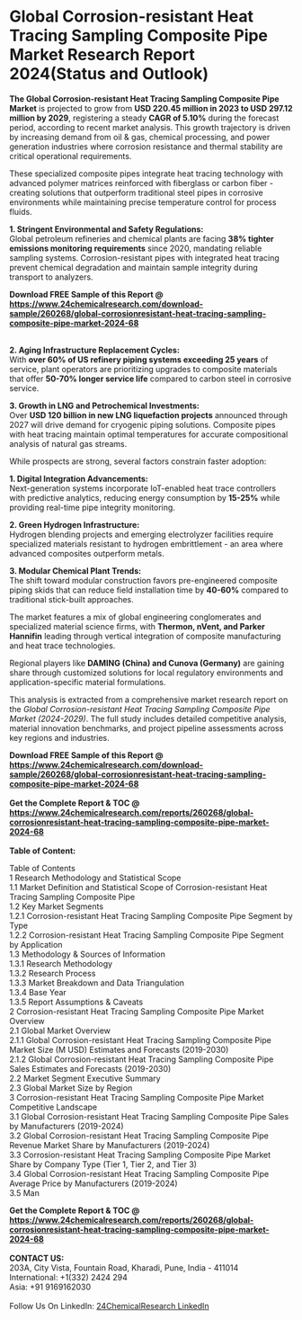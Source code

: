 <h1>Global Corrosion-resistant Heat Tracing Sampling Composite Pipe Market Research Report 2024(Status and Outlook)</h1><p><strong>The Global Corrosion-resistant Heat Tracing Sampling Composite Pipe Market</strong> is projected to grow from <strong>USD 220.45 million in 2023 to USD 297.12 million by 2029</strong>, registering a steady <strong>CAGR of 5.10%</strong> during the forecast period, according to recent market analysis. This growth trajectory is driven by increasing demand from oil &amp; gas, chemical processing, and power generation industries where corrosion resistance and thermal stability are critical operational requirements.</p><p>These specialized composite pipes integrate heat tracing technology with advanced polymer matrices reinforced with fiberglass or carbon fiber - creating solutions that outperform traditional steel pipes in corrosive environments while maintaining precise temperature control for process fluids.</p><p><strong>1. Stringent Environmental and Safety Regulations:</strong><br>
Global petroleum refineries and chemical plants are facing <strong>38% tighter emissions monitoring requirements</strong> since 2020, mandating reliable sampling systems. Corrosion-resistant pipes with integrated heat tracing prevent chemical degradation and maintain sample integrity during transport to analyzers.</p><div><b>Download FREE Sample of this Report @ 
            <a href="https://www.24chemicalresearch.com/download-sample/260268/global-corrosionresistant-heat-tracing-sampling-composite-pipe-market-2024-68">
            https://www.24chemicalresearch.com/download-sample/260268/global-corrosionresistant-heat-tracing-sampling-composite-pipe-market-2024-68</a></b></div><br><p><strong>2. Aging Infrastructure Replacement Cycles:</strong><br>
With <strong>over 60% of US refinery piping systems exceeding 25 years</strong> of service, plant operators are prioritizing upgrades to composite materials that offer <strong>50-70% longer service life</strong> compared to carbon steel in corrosive service.</p><p><strong>3. Growth in LNG and Petrochemical Investments:</strong><br>
Over <strong>USD 120 billion in new LNG liquefaction projects</strong> announced through 2027 will drive demand for cryogenic piping solutions. Composite pipes with heat tracing maintain optimal temperatures for accurate compositional analysis of natural gas streams.</p><p>While prospects are strong, several factors constrain faster adoption:</p><p><strong>1. Digital Integration Advancements:</strong><br>
Next-generation systems incorporate IoT-enabled heat trace controllers with predictive analytics, reducing energy consumption by <strong>15-25%</strong> while providing real-time pipe integrity monitoring.</p><p><strong>2. Green Hydrogen Infrastructure:</strong><br>
Hydrogen blending projects and emerging electrolyzer facilities require specialized materials resistant to hydrogen embrittlement - an area where advanced composites outperform metals.</p><p><strong>3. Modular Chemical Plant Trends:</strong><br>
The shift toward modular construction favors pre-engineered composite piping skids that can reduce field installation time by <strong>40-60%</strong> compared to traditional stick-built approaches.</p><p>The market features a mix of global engineering conglomerates and specialized material science firms, with <strong>Thermon, nVent, and Parker Hannifin</strong> leading through vertical integration of composite manufacturing and heat trace technologies.</p><p>Regional players like <strong>DAMING (China) and Cunova (Germany)</strong> are gaining share through customized solutions for local regulatory environments and application-specific material formulations.</p><p>This analysis is extracted from a comprehensive market research report on the <em>Global Corrosion-resistant Heat Tracing Sampling Composite Pipe Market (2024-2029)</em>. The full study includes detailed competitive analysis, material innovation benchmarks, and project pipeline assessments across key regions and industries.</p><div><b>Download FREE Sample of this Report @ 
            <a href="https://www.24chemicalresearch.com/download-sample/260268/global-corrosionresistant-heat-tracing-sampling-composite-pipe-market-2024-68">
            https://www.24chemicalresearch.com/download-sample/260268/global-corrosionresistant-heat-tracing-sampling-composite-pipe-market-2024-68</a></b></div><br><div><b>Get the Complete Report & TOC @ 
            <a href="https://www.24chemicalresearch.com/reports/260268/global-corrosionresistant-heat-tracing-sampling-composite-pipe-market-2024-68">
            https://www.24chemicalresearch.com/reports/260268/global-corrosionresistant-heat-tracing-sampling-composite-pipe-market-2024-68</a></b></div><br>
            <b>Table of Content:</b><p>Table of Contents<br />
1 Research Methodology and Statistical Scope<br />
1.1 Market Definition and Statistical Scope of Corrosion-resistant Heat Tracing Sampling Composite Pipe<br />
1.2 Key Market Segments<br />
1.2.1 Corrosion-resistant Heat Tracing Sampling Composite Pipe Segment by Type<br />
1.2.2 Corrosion-resistant Heat Tracing Sampling Composite Pipe Segment by Application<br />
1.3 Methodology & Sources of Information<br />
1.3.1 Research Methodology<br />
1.3.2 Research Process<br />
1.3.3 Market Breakdown and Data Triangulation<br />
1.3.4 Base Year<br />
1.3.5 Report Assumptions & Caveats<br />
2 Corrosion-resistant Heat Tracing Sampling Composite Pipe Market Overview<br />
2.1 Global Market Overview<br />
2.1.1 Global Corrosion-resistant Heat Tracing Sampling Composite Pipe Market Size (M USD) Estimates and Forecasts (2019-2030)<br />
2.1.2 Global Corrosion-resistant Heat Tracing Sampling Composite Pipe Sales Estimates and Forecasts (2019-2030)<br />
2.2 Market Segment Executive Summary<br />
2.3 Global Market Size by Region<br />
3 Corrosion-resistant Heat Tracing Sampling Composite Pipe Market Competitive Landscape<br />
3.1 Global Corrosion-resistant Heat Tracing Sampling Composite Pipe Sales by Manufacturers (2019-2024)<br />
3.2 Global Corrosion-resistant Heat Tracing Sampling Composite Pipe Revenue Market Share by Manufacturers (2019-2024)<br />
3.3 Corrosion-resistant Heat Tracing Sampling Composite Pipe Market Share by Company Type (Tier 1, Tier 2, and Tier 3)<br />
3.4 Global Corrosion-resistant Heat Tracing Sampling Composite Pipe Average Price by Manufacturers (2019-2024)<br />
3.5 Man</p><div><b>Get the Complete Report & TOC @ 
            <a href="https://www.24chemicalresearch.com/reports/260268/global-corrosionresistant-heat-tracing-sampling-composite-pipe-market-2024-68">
            https://www.24chemicalresearch.com/reports/260268/global-corrosionresistant-heat-tracing-sampling-composite-pipe-market-2024-68</a></b></div><br><b>CONTACT US:</b><br>
            203A, City Vista, Fountain Road, Kharadi, Pune, India - 411014<br>
            International: +1(332) 2424 294<br>
            Asia: +91 9169162030 <br><br>
            Follow Us On LinkedIn: <a href="https://www.linkedin.com/company/24chemicalresearch/">24ChemicalResearch LinkedIn</a>